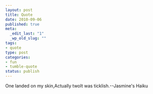 ```yaml
--- 
layout: post
title: Quote
date: 2010-09-06
published: true
meta: 
  _edit_last: "1"
  _wp_old_slug: ""
tags: 
- quote
type: post
categories: 
- fun
- tumble-quote
status: publish
---
```

One landed on my skin,Actually twoIt was ticklish.--Jasmine's Haiku

